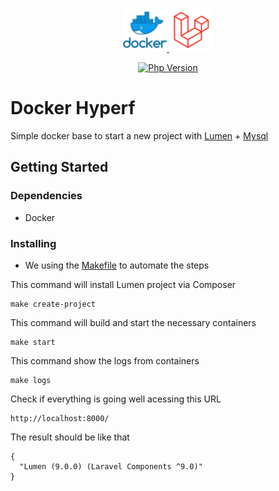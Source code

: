 
<p align="center">
<a href="https://www.docker.com/" target="_blank" rel="noopener noreferrer">
    <img width="70" src="https://raw.githubusercontent.com/github/explore/80688e429a7d4ef2fca1e82350fe8e3517d3494d/topics/docker/docker.png" alt="Docker Logo">
</a>
<a href="https://lumen.laravel.com/" target="_blank" rel="noopener noreferrer">
    <img width="70" src="https://raw.githubusercontent.com/github/explore/56a826d05cf762b2b50ecbe7d492a839b04f3fbf/topics/laravel/laravel.png" alt="Laravel Logo">
</a>
</p>

<p align="center">
  <a href="https://www.php.net"><img src="https://img.shields.io/badge/php-8.0-brightgreen.svg?maxAge=2592000" alt="Php Version"></a>
</p>

# Docker Hyperf

Simple docker base to start a new project with [Lumen](https://github.com/laravel/lumen) + [Mysql](https://www.mysql.com/)

## Getting Started

### Dependencies

* Docker

### Installing

* We using the [Makefile](https://www.gnu.org/software/make/manual/make.html) to automate the steps 

This command will install Lumen project via Composer

```
make create-project
```

This command will build and start the necessary containers

```
make start
```

This command show the logs from containers

```
make logs
```

Check if everything is going well acessing this URL

```
http://localhost:8000/
```

The result should be like that


```
{
  "Lumen (9.0.0) (Laravel Components ^9.0)"
}
```